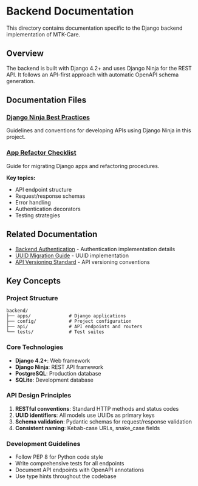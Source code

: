 # Backend Documentation

This directory contains documentation specific to the Django backend implementation of MTK-Care.

## Overview

The backend is built with Django 4.2+ and uses Django Ninja for the REST API. It follows an API-first approach with automatic OpenAPI schema generation.

## Documentation Files

### [Django Ninja Best Practices](./django-ninja-best-practices.md)
Guidelines and conventions for developing APIs using Django Ninja in this project.

### [App Refactor Checklist](./app-refactor-checklist.md)
Guide for migrating Django apps and refactoring procedures.

**Key topics:**
- API endpoint structure
- Request/response schemas
- Error handling
- Authentication decorators
- Testing strategies

## Related Documentation

- [Backend Authentication](../authentication/backend-implementation.md) - Authentication implementation details
- [UUID Migration Guide](../../03-architecture/database/uuid-migration-guide.md) - UUID implementation
- [API Versioning Standard](../../03-architecture/api-design/api-versioning-standard.md) - API versioning conventions

## Key Concepts

### Project Structure
```
backend/
├── apps/              # Django applications
├── config/            # Project configuration
├── api/               # API endpoints and routers
└── tests/             # Test suites
```

### Core Technologies
- **Django 4.2+**: Web framework
- **Django Ninja**: REST API framework
- **PostgreSQL**: Production database
- **SQLite**: Development database

### API Design Principles
1. **RESTful conventions**: Standard HTTP methods and status codes
2. **UUID identifiers**: All models use UUIDs as primary keys
3. **Schema validation**: Pydantic schemas for request/response validation
4. **Consistent naming**: Kebab-case URLs, snake_case fields

### Development Guidelines
- Follow PEP 8 for Python code style
- Write comprehensive tests for all endpoints
- Document API endpoints with OpenAPI annotations
- Use type hints throughout the codebase